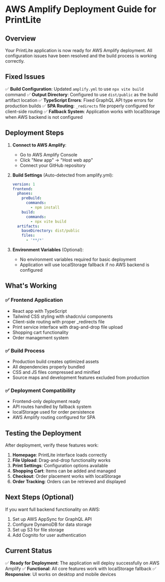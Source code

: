# AWS Amplify Deployment Guide for PrintLite

## Overview
Your PrintLite application is now ready for AWS Amplify deployment. All configuration issues have been resolved and the build process is working correctly.

## Fixed Issues
✅ **Build Configuration**: Updated `amplify.yml` to use `npx vite build` command
✅ **Output Directory**: Configured to use `dist/public` as the build artifact location
✅ **TypeScript Errors**: Fixed GraphQL API type errors for production builds
✅ **SPA Routing**: `_redirects` file properly configured for client-side routing
✅ **Fallback System**: Application works with localStorage when AWS backend is not configured

## Deployment Steps

1. **Connect to AWS Amplify**:
   - Go to AWS Amplify Console
   - Click "New app" → "Host web app"
   - Connect your GitHub repository

2. **Build Settings** (Auto-detected from amplify.yml):
   ```yaml
   version: 1
   frontend:
     phases:
       preBuild:
         commands:
           - npm install
       build:
         commands:
           - npx vite build
     artifacts:
       baseDirectory: dist/public
       files:
         - '**/*'
   ```

3. **Environment Variables** (Optional):
   - No environment variables required for basic deployment
   - Application will use localStorage fallback if no AWS backend is configured

## What's Working

### ✅ Frontend Application
- React app with TypeScript
- Tailwind CSS styling with shadcn/ui components
- Client-side routing with proper _redirects file
- Print service interface with drag-and-drop file upload
- Shopping cart functionality
- Order management system

### ✅ Build Process
- Production build creates optimized assets
- All dependencies properly bundled
- CSS and JS files compressed and minified
- Source maps and development features excluded from production

### ✅ Deployment Compatibility
- Frontend-only deployment ready
- API routes handled by fallback system
- localStorage used for order persistence
- AWS Amplify routing configured for SPA

## Testing the Deployment

After deployment, verify these features work:
1. **Homepage**: PrintLite interface loads correctly
2. **File Upload**: Drag-and-drop functionality works
3. **Print Settings**: Configuration options available
4. **Shopping Cart**: Items can be added and managed
5. **Checkout**: Order placement works with localStorage
6. **Order Tracking**: Orders can be retrieved and displayed

## Next Steps (Optional)

If you want full backend functionality on AWS:
1. Set up AWS AppSync for GraphQL API
2. Configure DynamoDB for data storage
3. Set up S3 for file storage
4. Add Cognito for user authentication

## Current Status
✅ **Ready for Deployment**: The application will deploy successfully on AWS Amplify
✅ **Functional**: All core features work with localStorage fallback
✅ **Responsive**: UI works on desktop and mobile devices